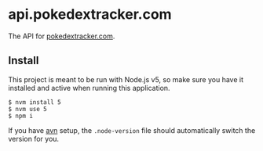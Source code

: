 # api.pokedextracker.com

The API for [pokedextracker.com](http://pokedextracker.com).

## Install

This project is meant to be run with Node.js v5, so make sure you have it installed and active when running this application.

```
$ nvm install 5
$ nvm use 5
$ npm i
```

If you have [avn](https://github.com/wbyoung/avn) setup, the `.node-version` file should automatically switch the version for you.
